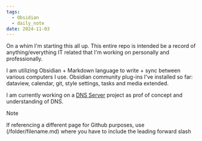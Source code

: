 ```yaml
---
tags:
  - Obsidian
  - daily_note
date: 2024-11-03
---
```

On a whim I'm starting this all up. This entire repo is intended be a record of anything/everything IT related that I'm working on personally and professionally.

I am utilizing Obsidian + Markdown language to write + sync between various computers I use. Obsidian community plug-ins I've installed so far: dataview, calendar, git, style settings, tasks and media extended.

I am currently working on a [DNS Server](/Projects/DNS_Server.md) project as prof of concept and understanding of DNS.

>[!NOTE]
> If referencing a different page for Github purposes, use (/folder/filename.md) where you have to include the leading forward slash